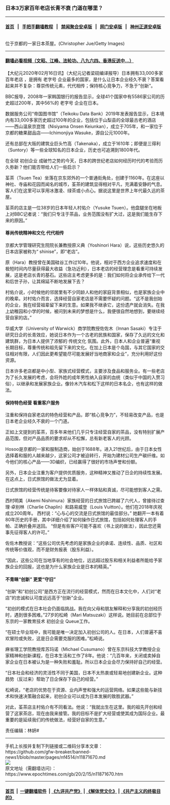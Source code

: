 ### 日本3万家百年老店长青不衰 门道在哪里？
------------------------

#### [首页](https://github.com/gfw-breaker/banned-news1/blob/master/README.md) &nbsp;&nbsp;|&nbsp;&nbsp; [手把手翻墙教程](https://github.com/gfw-breaker/guides/wiki) &nbsp;&nbsp;|&nbsp;&nbsp; [禁闻聚合安卓版](https://github.com/gfw-breaker/bn-android) &nbsp;&nbsp;|&nbsp;&nbsp; [网门安卓版](https://github.com/oGate2/oGate) &nbsp;&nbsp;|&nbsp;&nbsp; [神州正道安卓版](https://github.com/SzzdOgate/update) 



<div><img alt="" class="aligncenter wp-post-image" src="https://i.epochtimes.com/assets/uploads/2020/02/GettyImages-803962004-600x400.jpg"/>
<div class="red16 caption">
 <p>
  位于京都的一家日本茶屋。(Christopher Jue/Getty Images)
 </p>
</div>
</div><hr/>

#### [翻墙必看视频（文昭、江峰、法轮功、八九六四、香港反送中...）](https://github.com/gfw-breaker/banned-news1/blob/master/pages/link3.md)

<div><p>
 【大纪元2020年02月16日讯】（大纪元记者梁砚编译报导）日本拥有33,000多家
 <ok href="https://www.epochtimes.com/gb/tag/%E7%99%BE%E5%B9%B4%E8%80%81%E5%BA%97.html">
  百年老店
 </ok>
 ，是拥有
 <ok href="https://www.epochtimes.com/gb/tag/%E8%80%81%E5%AD%97%E5%8F%B7.html">
  老字号
 </ok>
 企业最多的国家，是什么让日本企业经久不衰？答案看起来并不复杂：尊崇传统元素，代代相传；保持核心竞争力，不急于“创新”。
</p>
<p>
 BBC报导，2008年一家韩国银行的报告显示，全球41个国家中有5586家公司的历史超过200年，其中56%的
 <ok href="https://www.epochtimes.com/gb/tag/%E8%80%81%E5%AD%97%E5%8F%B7.html">
  老字号
 </ok>
 企业在日本。
</p>
<p>
 数据服务公司“帝国图书馆”（Teikoku Data Bank）2019年发表报告显示，日本境内有33,000多家历史超过100年的企业，包括位于山梨县的全球最古老的酒店——西山温泉京崑馆（Nisiyama Onsen Keiunkan），成立于705年，和一家位于京都的糖果甜品店——Ichimonjiya Wasuke，源自公元1000年。
</p>
<p>
 还有总部在大阪的建筑业巨头竹高（Takenaka），成立于1610年；即便是三得利（Suntory）等一些全球知名的日本企业，历史也可追溯到1800年代。
</p>
<p>
 在全球
 <ok href="https://www.epochtimes.com/gb/tag/%E5%88%9D%E5%88%9B%E4%BC%81%E4%B8%9A.html">
  初创企业
 </ok>
 成破竹之势的今天，日本的跨世纪老店如何经历时代的考验而历久弥新？他们能否带给人们一些启示？
</p>
<p>
 荃茶（Tsuen Tea）坐落在京东郊外的一个普通街角处，创建于1160年。在这座以神社、寺庙和花园而闻名的城市，荃茶的建筑显得相对平凡，充满着安静的气息。客人们在这里可以享用冰激凌、绿茶或小点心。据说这里是世界上年代最久远的茶屋。
</p>
<p>
 荃茶的店主是一位38岁的日本年轻人村佑介（Yusuke Tsuen）。他盘腿坐在地板上对BBC记者说：“我们只专注于茶品，业务范围没有扩大过，这是我们能生存下来的原因。”
</p>
<h4>
 <strong>
  尊尚传统精神和文化 代代相传
 </strong>
</h4>
<p>
 京都大学管理研究生院院长兼教授原义典（Yoshinori Hara）说，这些历史悠久的日本店家被称为“ shinise”，即“老店”。
</p>
<p>
 原（Hara）教授曾在美国硅谷工作过10年。他说，相对于西方企业追求速度和在极短时间内尽量获得最大收益（急功近利），日本老店的经营理念是看重可持续发展，这是老店长青的基石。这些店主考虑更多的是：我们如何将企业承传给下一代和后世子孙，让其绵延不断地发展下去？
</p>
<p>
 村佑介说，小时候他的邻居里有不少同龄人和他的家庭背景相似，也是家族企业中的晚辈。对村佑介而言，选择经营自家老店是不需要怀疑的问题。“这不是我创始的企业，我在经营祖辈留下来的生意。如果我不继承它，这份遗产就会消失。在我上幼稚园和小学的时候，被问到未来的梦想是什么，我便很自然地想到，要继续经营自家的店。”
</p>
<p>
 华威大学（University of Warwick）商学院教授佐佐木（Innan Sasaki）专注于研究日企的长青效应，她说日本作为一个古老的民族和国家，保存了久远的文化和建筑群，为日本人提供了浓郁的
 <ok href="https://www.epochtimes.com/gb/tag/%E4%BC%A0%E7%BB%9F%E6%96%87%E5%8C%96.html">
  传统文化
 </ok>
 氛围。此外，日本人和企业普遍“重视长期目标，尊重传统和祖先留下来的文化。在加上日本是个岛国，与其它国家的交往相对有限，人们因此更希望能尽可能发展好当地商家和企业”，充分利用好这份资源。
</p>
<p>
 日本许多老店都是中小型、家族式经营模式，主要涉及食品和服务业。有一些老店为了长久发展的考虑，会将外姓的成年男性纳入自家的血统（类似于中国的入赘习俗），以继承和发展家族企业。像铃木汽车和松下这样的日本名企，也有这样的做法。
</p>
<h4>
 <strong>
  保持特色经营 看重客户服务
 </strong>
</h4>
<p>
 注重和保持自家老店的特色经营和产品，即“核心竞争力”，不轻易改变产品，也是日本老企业经久不衰的一个门道。
</p>
<p>
 正如上文提到的荃茶，百多年来他们几乎只专注经营自家的茶品，没有特别扩展产品范围，但对产品品质的要求却从不松懈，总有新老客人的光顾。
</p>
<p>
 Hosoo是京都的一家和服制造商，始创于1688年。进入21世纪后，由于日本女性选择着和服的人越来越少，这家公司才被迫转行，开始为建材公司生产碳纤维。如今他们的核心产品——3D编织，已经赢得了很好的市场声誉和份额。
</p>
<p>
 另外，日本企业注重为客户提供优质服务，这种精神又推动了日企的持续性发展。在这点上，日式旅馆的做法尤为显着。
</p>
<p>
 日式旅馆的经营传统是待客要像对待家人一样体贴和真诚，尽可能想到客人之需。
</p>
<p>
 西村明美（Akemi Nishimura）家族经营的日式旅馆已跨越了六代人，曾接待过查理·卓别林（Charlie Chaplin）和路易威登（Louis Vuitton）。他们在2018年庆祝成立200周年。 西村说：“心与心的交流是日式旅馆的最佳部分。” 她翻开一本有着80年历史的手册，其中详细介绍了如何操作日式旅馆，包括如何处理客人的手帕、正确折叠并送回。 “但是有些客户可能不喜欢（书上说的做法），因此您还需事先征得客人的许可。”
</p>
<p>
 佐佐木教授说：“这些公司优先考虑的是家族企业的承诺、连续性、品质、社区和传统等价值观，而不是财务报表（股东利益）。
</p>
<p>
 “因此，这些公司在当地享有的社会地位，远远超过股东和相关利益者所能给予家族企业的回报，这也是为什么家族企业是日本的精英。”
</p>
<h4>
 <strong>
  不青睐“创新” 更爱“守旧”
 </strong>
</h4>
<p>
 “创新”和“初创公司”是西方正在流行的经营模式，然而在日本文化中，人们对“老店”的忠诚和认可度远远高于“创新”企业。
</p>
<p>
 “初创的模式在日本社会仍面临挑战。我在向父母和朋友解释和分享我的初创经历时，遇到很多困难。”27岁的松崎（Mari Matsuzaki）这样说。她目前在总部位于东京的一家教育技术
 <ok href="https://www.epochtimes.com/gb/tag/%E5%88%9D%E5%88%9B%E4%BC%81%E4%B8%9A.html">
  初创企业
 </ok>
 Queue工作。
</p>
<p>
 “在硕士毕业班中，我可能是唯一决定加入初创公司的人。在日本，人们普遍不喜欢冒险或失败，这是日企需要克服的困难。”松崎说。
</p>
<p>
 麻省理工学院教授库苏玛诺（Michael Cusumano）曾在东京科技大学教授企业家精神和创新课程，在日本生活和工作了8年。他说：“几百年来，关闭或卖掉自家企业在日本被认为是一种失败和羞耻。所以日本企业会尽力保持好自己的经营。
</p>
<p>
 “日本社会和经济的灵活性不同于美国，日本不太热衷或轻易地创建新企业。这种趋势（反过来）帮助了日企保存下自己的经营。”
</p>
<p>
 松崎说，“老店的优势在于资源、业内声誉和强大的运营网络。如果这些能与新技术和快速决策融合起来，初创企业可以成为日本发展的致胜武器。”
</p>
<p>
 对此，荃茶店主村佑介有不同看法。他说：“我就出生在这里。我的祖先开创和经营了这家茶店，现在由我来接管。我的目标不是扩大经营或使其成为国际企业。最重要的是延续我们的传统做法，经营好自家的生意。”
</p>
<p>
 责任编辑：林妍#
</p>
</div>
<hr/>
手机上长按并复制下列链接或二维码分享本文章：<br/>
https://github.com/gfw-breaker/banned-news1/blob/master/pages/nf4514/n11871670.md <br/>
<a href='https://github.com/gfw-breaker/banned-news1/blob/master/pages/nf4514/n11871670.md'><img src='https://github.com/gfw-breaker/banned-news1/blob/master/pages/nf4514/n11871670.md.png'/></a> <br/>
原文地址（需翻墙访问）：https://www.epochtimes.com/gb/20/2/15/n11871670.htm


------------------------
#### [首页](https://github.com/gfw-breaker/banned-news1/blob/master/README.md) &nbsp;|&nbsp; [一键翻墙软件](https://github.com/gfw-breaker/nogfw/blob/master/README.md) &nbsp;| [《九评共产党》](https://github.com/gfw-breaker/9ping.md/blob/master/README.md#九评之一评共产党是什么) | [《解体党文化》](https://github.com/gfw-breaker/jtdwh.md/blob/master/README.md) | [《共产主义的终极目的》](https://github.com/gfw-breaker/gczydzjmd.md/blob/master/README.md)


<img src='http://gfw-breaker.win/banned-news/pages/nf4514/n11871670.md' width='0px' height='0px'/>